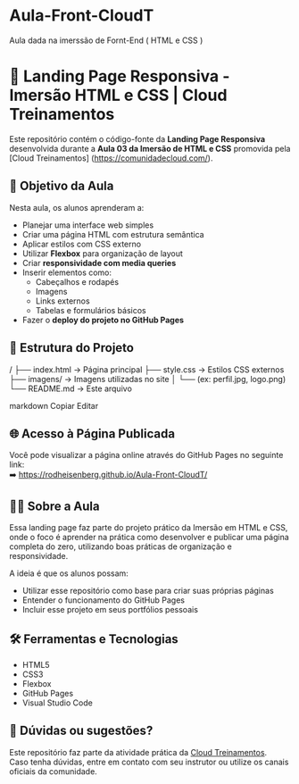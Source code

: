 # Aula-Front-CloudT
Aula dada na imerssão de Fornt-End ( HTML e CSS )
# 🚀 Landing Page Responsiva - Imersão HTML e CSS | Cloud Treinamentos

Este repositório contém o código-fonte da **Landing Page Responsiva** desenvolvida durante a **Aula 03 da Imersão de HTML e CSS** promovida pela [Cloud Treinamentos] (https://comunidadecloud.com/).

## 🎯 Objetivo da Aula

Nesta aula, os alunos aprenderam a:

- Planejar uma interface web simples
- Criar uma página HTML com estrutura semântica
- Aplicar estilos com CSS externo
- Utilizar **Flexbox** para organização de layout
- Criar **responsividade com media queries**
- Inserir elementos como:
  - Cabeçalhos e rodapés
  - Imagens
  - Links externos
  - Tabelas e formulários básicos
- Fazer o **deploy do projeto no GitHub Pages**

## 🧩 Estrutura do Projeto

/
├── index.html → Página principal
├── style.css → Estilos CSS externos
├── imagens/ → Imagens utilizadas no site
│ └── (ex: perfil.jpg, logo.png)
└── README.md → Este arquivo

markdown
Copiar
Editar

## 🌐 Acesso à Página Publicada

Você pode visualizar a página online através do GitHub Pages no seguinte link:  
➡️ https://rodheisenberg.github.io/Aula-Front-CloudT/

## 👨‍🏫 Sobre a Aula

Essa landing page faz parte do projeto prático da Imersão em HTML e CSS, onde o foco é aprender na prática como desenvolver e publicar uma página completa do zero, utilizando boas práticas de organização e responsividade.

A ideia é que os alunos possam:

- Utilizar esse repositório como base para criar suas próprias páginas
- Entender o funcionamento do GitHub Pages
- Incluir esse projeto em seus portfólios pessoais

## 🛠️ Ferramentas e Tecnologias

- HTML5
- CSS3
- Flexbox
- GitHub Pages
- Visual Studio Code

## 📩 Dúvidas ou sugestões?

Este repositório faz parte da atividade prática da [Cloud Treinamentos](https://comunidadecloud.com/).  
Caso tenha dúvidas, entre em contato com seu instrutor ou utilize os canais oficiais da comunidade.
